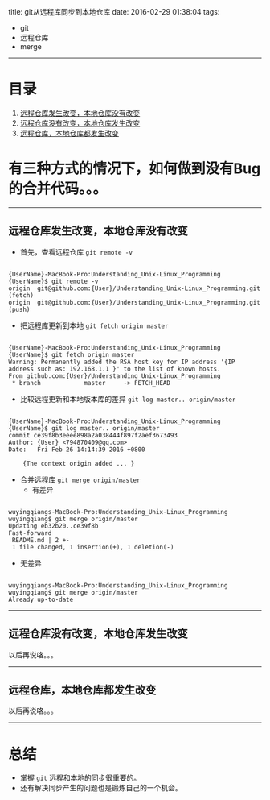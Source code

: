 title: git从远程库同步到本地仓库
date: 2016-02-29 01:38:04
tags:

- git
- 远程仓库
- merge

---

# 目录
1. [远程仓库发生改变，本地仓库没有改变](#d1)
2. [远程仓库没有改变，本地仓库发生改变](#d2)
3. [远程仓库，本地仓库都发生改变](#d3)

# 有三种方式的情况下，如何做到没有Bug的合并代码。。。
---


## <span id="d1">远程仓库发生改变，本地仓库没有改变</span>

- 首先，查看远程仓库 `git remote -v`
```{bash}

{UserName}-MacBook-Pro:Understanding_Unix-Linux_Programming {UserName}$ git remote -v
origin	git@github.com:{User}/Understanding_Unix-Linux_Programming.git (fetch)
origin	git@github.com:{User}/Understanding_Unix-Linux_Programming.git (push)

```

- 把远程库更新到本地 `git fetch origin master`
```{bash}

{UserName}-MacBook-Pro:Understanding_Unix-Linux_Programming {UserName}$ git fetch origin master
Warning: Permanently added the RSA host key for IP address '{IP address such as: 192.168.1.1 }' to the list of known hosts.
From github.com:{User}/Understanding_Unix-Linux_Programming
 * branch            master     -> FETCH_HEAD

```

- 比较远程更新和本地版本库的差异 `git log master.. origin/master`
```{bash}

{UserName}-MacBook-Pro:Understanding_Unix-Linux_Programming {UserName}$ git log master.. origin/master
commit ce39f8b3eeee898a2a038444f897f2aef3673493
Author: {User} <794870409@qq.com>
Date:   Fri Feb 26 14:14:39 2016 +0800

    {The context origin added ... }

```


- 合并远程库 `git merge origin/master`
  + 有差异
```{bash}

wuyingqiangs-MacBook-Pro:Understanding_Unix-Linux_Programming wuyingqiang$ git merge origin/master
Updating eb32b20..ce39f8b
Fast-forward
 README.md | 2 +-
 1 file changed, 1 insertion(+), 1 deletion(-)

```
  + 无差异
```{bash}

wuyingqiangs-MacBook-Pro:Understanding_Unix-Linux_Programming wuyingqiang$ git merge origin/master
Already up-to-date

```
---

## <span id="d2">远程仓库没有改变，本地仓库发生改变</span>
  以后再说咯。。。

---

## <span id="d3">远程仓库，本地仓库都发生改变</span>
  以后再说咯。。。

---

# 总结

- 掌握 `git` 远程和本地的同步很重要的。
- 还有解决同步产生的问题也是锻炼自己的一个机会。
